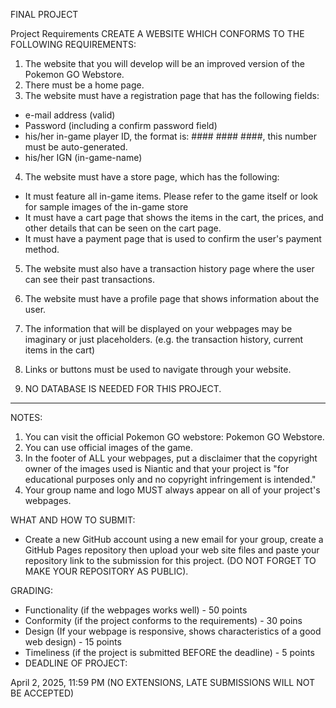 FINAL PROJECT

Project Requirements
CREATE A WEBSITE WHICH CONFORMS TO THE FOLLOWING REQUIREMENTS:

1. The website that you will develop will be an improved version of the Pokemon GO Webstore.
2. There must be a home page.
3. The website must have a registration page that has the following fields:
- e-mail address (valid)
- Password (including a confirm password field)
- his/her in-game player ID, the format is: #### #### ####, this number must be auto-generated.
- his/her IGN (in-game-name)

4. The website must have a store page, which has the following:
- It must feature all in-game items. Please refer to the game itself or look for sample images of the in-game store
- It must have a cart page that shows the items in the cart, the prices, and other details that can be seen on the cart page.
- It must have a payment page that is used to confirm the user's payment method.

5. The website must also have a transaction history page where the user can see their past transactions.

6. The website must have a profile page that shows information about the user.

7. The information that will be displayed on your webpages may be imaginary or just placeholders. (e.g. the 
transaction history, current items in the cart)
8. Links or buttons must be used to navigate through your website.

9. NO DATABASE IS NEEDED FOR THIS PROJECT.


-----------------------------------------------

NOTES:

1. You can visit the official Pokemon GO webstore: Pokemon GO Webstore.
2. You can use official images of the game.
3. In the footer of ALL your webpages, put a disclaimer that the copyright owner of the images used is Niantic and that your project is "for educational purposes only and no copyright infringement is intended."
4. Your group name and logo MUST always appear on all of your project's webpages.

WHAT AND HOW TO SUBMIT:

- Create a new GitHub account using a new email for your group, create a GitHub Pages repository then upload your web site files and paste your repository link to the submission for this project. (DO NOT FORGET TO MAKE YOUR REPOSITORY AS PUBLIC).

GRADING:

- Functionality (if the webpages works well) - 50 points
- Conformity (if the project conforms to the requirements) - 30 poins
- Design (If your webpage is responsive, shows characteristics of a good web design) - 15 points
- Timeliness (if the project is submitted BEFORE the deadline) - 5 points
- DEADLINE OF PROJECT:

April 2, 2025, 11:59 PM (NO EXTENSIONS, LATE SUBMISSIONS WILL NOT BE ACCEPTED)